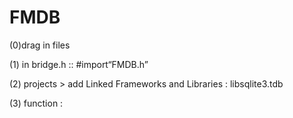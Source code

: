 # FMDB

\(0\)drag in files 

\(1\) in bridge.h ::  \#import“FMDB.h”

\(2\) projects &gt; add Linked Frameworks and Libraries : libsqlite3.tdb

\(3\)   function :

